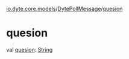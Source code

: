 [io.dyte.core.models](../index.md)/[DytePollMessage](index.md)/[quesion](quesion.md)

# quesion


val [quesion](quesion.md): [String](https://kotlinlang.org/api/latest/jvm/stdlib/kotlin/-string/index.html)
